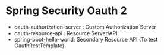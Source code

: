 # Spring Security Oauth 2

- oauth-authorization-server : Custom Authorization Server
- oauth-resource-api : Resource Server/API
- spring-boot-hello-world: Secondary Resource API (To test OauthRestTemplate)
